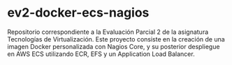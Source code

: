 # ev2-docker-ecs-nagios
Repositorio correspondiente a la Evaluación Parcial 2 de la asignatura Tecnologías de Virtualización. Este proyecto consiste en la creación de una imagen Docker personalizada con Nagios Core, y su posterior despliegue en AWS ECS utilizando ECR, EFS y un Application Load Balancer.
